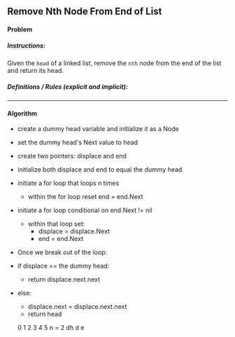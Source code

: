 ## Remove Nth Node From End of List

#### Problem

##### Instructions:

Given the `head` of a linked list, remove the `nth` node from the end of the list and return its head.

##### Definitions / Rules (explicit and implicit):







---

#### Algorithm

- create a dummy head variable and initialize it as a Node
- set the dummy head's Next value to head
- create two pointers: displace and end
- initialize both displace and end to equal the dummy head
- initiate a for loop that loops n times
  - within the for loop reset end = end.Next
- initiate a for loop conditional on end.Next != nil
  - within that loop set:
    - displace = displace.Next
    - end = end.Next
- Once we break out of the loop:
- if displace == the dummy head:
    - return displace.next.next
- else:
    - displace.next = displace.next.next
    - return head

  0  1 2 3 4 5    n = 2
   dh
         d
              e